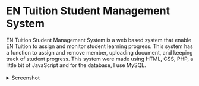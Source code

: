 <h1>EN Tuition Student Management System</h1>
EN Tuition Student Management System is a web based system that enable EN Tuition to assign and monitor student learning progress. This system has a function to assign and remove member, uploading document, and keeping track of student progress. This system were made using HTML, CSS, PHP, a little bit of JavaScript and for the database, I use MySQL. <br><br>

<details>
        <summary>Screenshot</summary>
        
         ![st](https://user-images.githubusercontent.com/102579596/173715833-868e95e3-1d70-4fab-9721-dc83fbbc5bf2.jpg) <br><br>


![st](https://user-images.githubusercontent.com/102579596/173715950-32c2e37b-fd63-47bd-a534-6e5af722bd8b.jpg)
    </details> 



